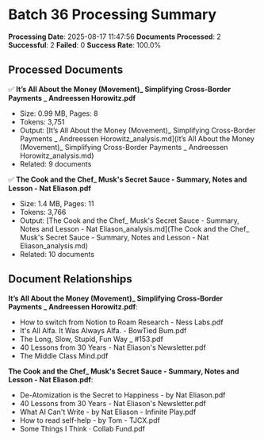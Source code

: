 # Batch 36 Processing Summary

**Processing Date**: 2025-08-17 11:47:56
**Documents Processed**: 2
**Successful**: 2
**Failed**: 0
**Success Rate**: 100.0%

## Processed Documents

✅ **It’s All About the Money (Movement)_ Simplifying Cross-Border Payments _ Andreessen Horowitz.pdf**
   - Size: 0.99 MB, Pages: 8
   - Tokens: 3,751
   - Output: [It’s All About the Money (Movement)_ Simplifying Cross-Border Payments _ Andreessen Horowitz_analysis.md](It’s All About the Money (Movement)_ Simplifying Cross-Border Payments _ Andreessen Horowitz_analysis.md)
   - Related: 9 documents

✅ **The Cook and the Chef_ Musk's Secret Sauce - Summary, Notes and Lesson - Nat Eliason.pdf**
   - Size: 1.4 MB, Pages: 11
   - Tokens: 3,766
   - Output: [The Cook and the Chef_ Musk's Secret Sauce - Summary, Notes and Lesson - Nat Eliason_analysis.md](The Cook and the Chef_ Musk's Secret Sauce - Summary, Notes and Lesson - Nat Eliason_analysis.md)
   - Related: 10 documents

## Document Relationships

**It’s All About the Money (Movement)_ Simplifying Cross-Border Payments _ Andreessen Horowitz.pdf**:
  - How to switch from Notion to Roam Research - Ness Labs.pdf
  - It's All Alfa. It Was Always Alfa. - BowTied Bum.pdf
  - The Long, Slow, Stupid, Fun Way _ #153.pdf
  - 40 Lessons from 30 Years - Nat Eliason's Newsletter.pdf
  - The Middle Class Mind.pdf

**The Cook and the Chef_ Musk's Secret Sauce - Summary, Notes and Lesson - Nat Eliason.pdf**:
  - De-Atomization is the Secret to Happiness - by Nat Eliason.pdf
  - 40 Lessons from 30 Years - Nat Eliason's Newsletter.pdf
  - What AI Can't Write - by Nat Eliason - Infinite Play.pdf
  - How to read self-help - by Tom - TJCX.pdf
  - Some Things I Think · Collab Fund.pdf
